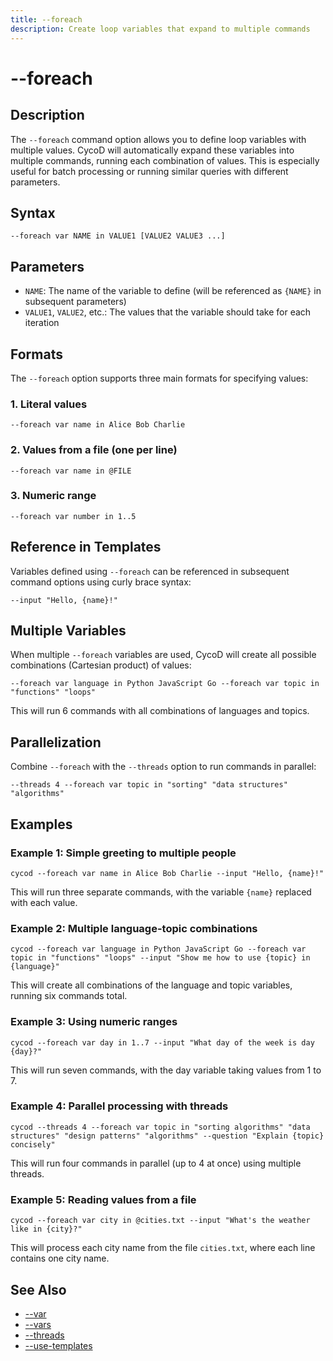 ```yaml
---
title: --foreach
description: Create loop variables that expand to multiple commands
---
```


# --foreach

## Description

The `--foreach` command option allows you to define loop variables with multiple values. CycoD will automatically expand these variables into multiple commands, running each combination of values. This is especially useful for batch processing or running similar queries with different parameters.

## Syntax

```
--foreach var NAME in VALUE1 [VALUE2 VALUE3 ...]
```

## Parameters

- `NAME`: The name of the variable to define (will be referenced as `{NAME}` in subsequent parameters)
- `VALUE1`, `VALUE2`, etc.: The values that the variable should take for each iteration

## Formats

The `--foreach` option supports three main formats for specifying values:

### 1. Literal values

```
--foreach var name in Alice Bob Charlie
```

### 2. Values from a file (one per line)

```
--foreach var name in @FILE
```

### 3. Numeric range

```
--foreach var number in 1..5
```

## Reference in Templates

Variables defined using `--foreach` can be referenced in subsequent command options using curly brace syntax:

```
--input "Hello, {name}!"
```

## Multiple Variables

When multiple `--foreach` variables are used, CycoD will create all possible combinations (Cartesian product) of values:

```
--foreach var language in Python JavaScript Go --foreach var topic in "functions" "loops"
```

This will run 6 commands with all combinations of languages and topics.

## Parallelization

Combine `--foreach` with the `--threads` option to run commands in parallel:

```
--threads 4 --foreach var topic in "sorting" "data structures" "algorithms"
```

## Examples

### Example 1: Simple greeting to multiple people

```
cycod --foreach var name in Alice Bob Charlie --input "Hello, {name}!"
```

This will run three separate commands, with the variable `{name}` replaced with each value.

### Example 2: Multiple language-topic combinations

```
cycod --foreach var language in Python JavaScript Go --foreach var topic in "functions" "loops" --input "Show me how to use {topic} in {language}"
```

This will create all combinations of the language and topic variables, running six commands total.

### Example 3: Using numeric ranges

```
cycod --foreach var day in 1..7 --input "What day of the week is day {day}?"
```

This will run seven commands, with the day variable taking values from 1 to 7.

### Example 4: Parallel processing with threads

```
cycod --threads 4 --foreach var topic in "sorting algorithms" "data structures" "design patterns" "algorithms" --question "Explain {topic} concisely"
```

This will run four commands in parallel (up to 4 at once) using multiple threads.

### Example 5: Reading values from a file

```
cycod --foreach var city in @cities.txt --input "What's the weather like in {city}?"
```

This will process each city name from the file `cities.txt`, where each line contains one city name.

## See Also

- [--var](var.md)
- [--vars](vars.md)
- [--threads](threads.md)
- [--use-templates](use-templates.md)